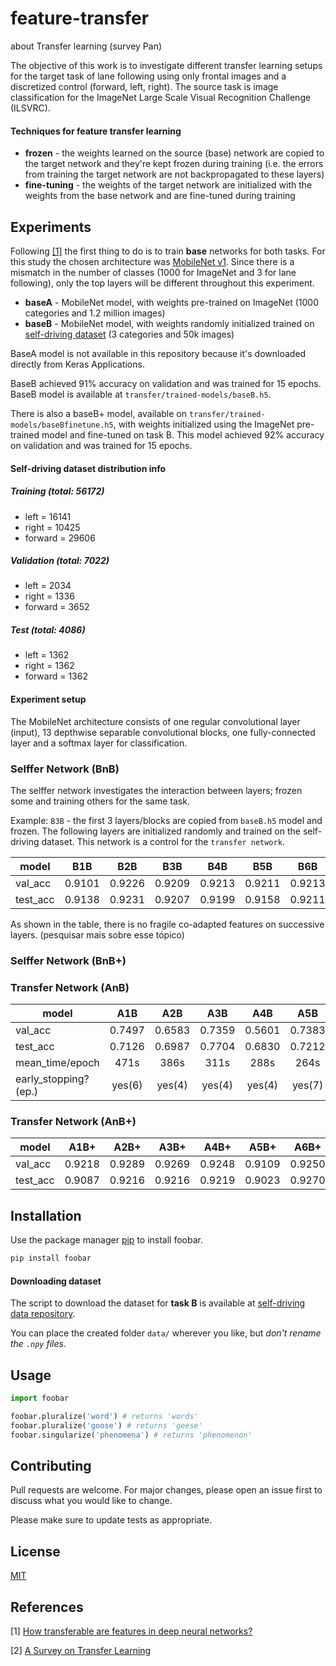 # feature-transfer

about Transfer learning  (survey Pan)

The objective of this work is to investigate different transfer learning setups for the target task of lane following using only frontal images and a discretized control (forward, left, right). The source task is image classification for the ImageNet Large Scale Visual Recognition Challenge (ILSVRC).

#### Techniques for feature transfer learning

+ __frozen__ - the weights learned on the source (base) network are copied to the target network and they're kept frozen during training (i.e. the errors from training the target network are not backpropagated to these layers)
+ __fine-tuning__ - the weights of the target network are initialized with the weights from the base network and are fine-tuned during training

[//]: # "images taken with a frontal camera mounted on top of a toy remote control car"
[//]: # "undersampling method was used to balance the self-driving dataset"

## Experiments

Following [\[1\]](#References) the first thing to do is to train **base** networks for both tasks. For this study the chosen architecture was [MobileNet v1](https://arxiv.org/abs/1704.04861). Since there is a mismatch in the number of classes (1000 for ImageNet and 3 for lane following), only the top layers will be different throughout this experiment.

+ __baseA__ - MobileNet model, with weights pre-trained on ImageNet (1000 categories and 1.2 million images) 
+ __baseB__ - MobileNet model, with weights randomly initialized trained on [self-driving dataset](https://github.com/paulaksm/self_driving_data) (3 categories and 50k images)

BaseA model is not available in this repository because it's downloaded directly from Keras Applications.

BaseB achieved 91% accuracy on validation and was trained for 15 epochs. BaseB model is available at `transfer/trained-models/baseB.h5`.

There is also a baseB+ model, available on `transfer/trained-models/baseBfinetune.h5`,  with weights initialized using the ImageNet pre-trained model and fine-tuned on task B. This model achieved 92% accuracy on validation and was trained for 15 epochs.

#### Self-driving dataset distribution info

##### Training (total: 56172)

+ left = 16141
+ right = 10425
+ forward = 29606

##### Validation (total: 7022)

+ left = 2034
+ right = 1336
+ forward = 3652

##### Test (total: 4086)

+ left = 1362
+ right = 1362
+ forward = 1362

#### Experiment setup

The MobileNet architecture consists of one regular convolutional layer (input), 13 depthwise separable convolutional blocks, one fully-connected layer and a softmax layer for classification.

### Selffer Network (BnB)

The selffer network investigates the interaction between layers; frozen some and training others for the same task. 

Example: `B3B` - the first 3 layers/blocks are copied from `baseB.h5` model and frozen. The following layers are initialized randomly and trained on the self-driving dataset. This network is a control for the `transfer network`.

| model    |   B1B  |   B2B  |   B3B  |   B4B  |   B5B  |   B6B  |   B7B  |   B8B  |   B9B  |  B10B  |  B11B  |  B12B  |  B13B  |
|----------|:------:|:------:|:------:|:------:|:------:|:------:|:------:|:------:|:------:|:------:|:------:|:------:|:------:|
| val_acc  | 0.9101 | 0.9226 | 0.9209 | 0.9213 | 0.9211 | 0.9213 | 0.9206 | 0.9209 | 0.9105 | 0.9129 | 0.9165 | 0.9166 | 0.9145 |
| test_acc | 0.9138 | 0.9231 | 0.9207 | 0.9199 | 0.9158 | 0.9211 | 0.9248 | 0.9260 | 0.9062 | 0.9106 | 0.9138 | 0.9133 | 0.9150 |

As shown in the table, there is no fragile co-adapted features on successive layers. (pesquisar mais sobre esse tópico)

### Selffer Network (BnB+)



### Transfer Network (AnB)

| model | A1B | A2B | A3B | A4B | A5B | A6B | A7B | A8B | A9B | A10B | A11B | A12B | A13B |
|----------------------|:------:|:------:|:------:|:------:|:------:|:------:|:------:|:------:|:------:|:------:|:------:|:------:|:------:|
| val_acc | 0.7497 | 0.6583 | 0.7359 | 0.5601 | 0.7383 | 0.7221 | 0.7477 | 0.7375 | 0.7618 | 0.7769 | 0.7073 | 0.7445 | 0.5934 |
| test_acc | 0.7126 | 0.6987 | 0.7704 | 0.6830 | 0.7212 | 0.7816 | 0.7080 | 0.7398 | 0.7650 | 0.7709 | 0.6189 | 0.7241 | 0.4676 |
| mean_time/epoch | 471s | 386s | 311s | 288s | 264s | 249s | 250s | 233s | 205s | 188s | 182s | 177s | 149s |
| early_stopping?(ep.) | yes(6) | yes(4) | yes(4) | yes(4) | yes(7) | yes(6) | yes(6) | yes(5) | yes(4) | yes(7) | yes(5) | yes(4) | yes(6) |

### Transfer Network (AnB+)

| model    |  A1B+  |  A2B+  |  A3B+  |  A4B+  |  A5B+  |  A6B+  |  A7B+  |  A8B+  |  A9B+  |  A10B+ |  A11B+ |  A12B+ |  A13B+ |
|----------|:------:|:------:|:------:|:------:|:------:|:------:|:------:|:------:|:------:|:------:|:------:|:------:|:------:|
| val_acc  | 0.9218 | 0.9289 | 0.9269 | 0.9248 | 0.9109 | 0.9250 | 0.9246 | 0.9307 | 0.9238 | 0.9332 | 0.9279 | 0.9223 | 0.9339 |
| test_acc | 0.9087 | 0.9216 | 0.9216 | 0.9219 | 0.9023 | 0.9270 | 0.9260 | 0.9253 | 0.9243 | 0.9312 | 0.9312 | 0.9194 | 0.9309 |


## Installation

Use the package manager [pip](https://pip.pypa.io/en/stable/) to install foobar.

```bash
pip install foobar
```

#### Downloading dataset

The script to download the dataset for **task B** is available at [self-driving data repository](https://github.com/paulaksm/self_driving_data). 

You can place the created folder `data/` wherever you like, but _don't rename the `.npy` files_.

## Usage

```python
import foobar

foobar.pluralize('word') # returns 'words'
foobar.pluralize('goose') # returns 'geese'
foobar.singularize('phenomena') # returns 'phenomenon'
```

## Contributing
Pull requests are welcome. For major changes, please open an issue first to discuss what you would like to change.

Please make sure to update tests as appropriate.

## License
[MIT](https://choosealicense.com/licenses/mit/)

## References
[1] [How transferable are features in deep neural networks?](https://arxiv.org/abs/1411.1792)

[2] [A Survey on Transfer Learning](https://ieeexplore.ieee.org/document/5288526)